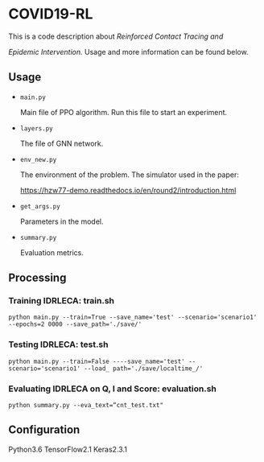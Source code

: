 # COVID19-RL

This is a code description about *Reinforced Contact Tracing and*

*Epidemic Intervention.* Usage and more information can be found below.

## Usage

* `main.py`

  Main file of PPO algorithm. Run this file to start an experiment.

* `layers.py`

  The file of GNN network.

* `env_new.py`

  The environment of the problem. The simulator used in the paper: 

  https://hzw77-demo.readthedocs.io/en/round2/introduction.html

* `get_args.py`

  Parameters in the model.

* `summary.py`
  
  Evaluation metrics.
## Processing

### Training IDRLECA: train.sh
`python main.py --train=True --save_name='test' --scenario='scenario1' --epochs=2
0000 --save_path='./save/' `

### Testing IDRLECA: test.sh
`python main.py --train=False ----save_name='test' --scenario='scenario1' --load_
path='./save/localtime_/' `

### Evaluating IDRLECA on Q, I  and Score: evaluation.sh
`python summary.py --eva_text=“cnt_test.txt"`

## Configuration
  Python3.6
  TensorFlow2.1
  Keras2.3.1






